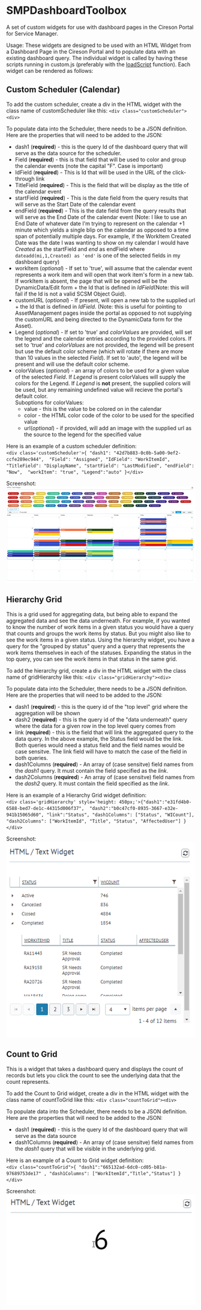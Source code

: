 # SMPDashboardToolbox
A set of custom widgets for use with dashboard pages in the Cireson Portal for Service Manager.

Usage:
These widgets are designed to be used with an HTML Widget from a Dashboard Page in the Cireson Portal and to populate data with an existing dashboard query.  The individual widget is called by having these scripts running in custom.js (preferably with the [loadScript](https://community.cireson.com/discussion/comment/14268#Comment_14268) function).  Each widget can be rendered as follows:

## Custom Scheduler (Calendar)
To add the custom scheduler, create a div in the HTML widget with the class name of customScheduler like this:
  `<div class="customScheduler"><div>`
 
 To populate data into the Scheduler, there needs to be a JSON definition.  
 Here are the properties that will need to be added to the JSON:
 + dash1 (**required**) - this is the query Id of the dashboard query that will serve as the data source for the scheduler.
 + Field (**required**) - this is that field that will be used to color and group the calendar events (note the capital "F".  Case is important)
 + IdField (**required**) - This is Id that will be used in the URL of the click-through link
 + TitleField (**required**) - This is the field that will be display as the title of the calendar event
 + startField (**required**) - This is the date field from the query results that will serve as the Start Date of the calendar event
 + endField (**required**) - This is the date field from the query results that will serve as the End Date of the calendar event (Note: I like to use an End Date of whatever date I'm trying to represent on the calendar +1 minute which yields a single blip on the calendar as opposed to a time span of potentially multiple days.  For example, if the WorkItem Created Date was the date I was wanting to show on my calendar I would have _Created_ as the startField and _end_ as endField where `dateadd(mi,1,Created) as 'end'` is one of the selected fields in my dashboard query)
 + workItem (_optional_) - If set to 'true', will assume that the calendar event represents a work item and will open that work item's form in a new tab.  If workItem is absent, the page that will be opened will be the DynamicData/Edit form + the Id that is defined in _IdField_(Note: this will fail if the Id is not a valid SCSM Object Guid).
 + customURL (_optional_) - If present, will open a new tab to the supplied url + the Id that is defined in _IdField_.  (Note: this is useful for pointing to AssetManagement pages inside the portal as opposed to not supplying the customURL and being directed to the DynamicData form for the Asset).
 + Legend (_optional_) - If set to 'true' and _colorValues_ are provided, will set the legend and the calendar entries according to the provided colors.  If set to 'true' and _colorValues_ are not provided, the legend will be present but use the default color scheme (which will rotate if there are more than 10 values in the selected _Field_).  If set to 'auto', the legend will be present and will use the default color scheme.
 + colorValues (_optional_) - an array of colors to be used for a given value of the selected _Field_.  If _Legend_ is present colorValues will supply the colors for the Legend.  If _Legend_ is **not** present, the supplied colors will be used, but any remaining undefined value will recieve the portal's default color.  
Suboptions for colorValues:
   * value - this is the value to be colored on in the calendar
   * color - the HTML color code of the color to be used for the specified value
   * url(_optional_) - if provided, will add an image with the supplied url as the source to the legend for the specified value

Here is an example of a custom scheduler definition:   
`<div class='customScheduler'>{
	"dash1": "42d7b883-0c0b-5a00-9ef2-ccfe289ec944", 
	"Field": "Assigned",
	"IdField": "WorkItemId",
	"TitleField": "DisplayName",
	"startField": "LastModified",
	"endField": "Now", 
        "workItem": "true",
"Legend":"auto"
}</div>`

Screenshot: 
![alt text](https://raw.githubusercontent.com/justinkwork/SMPDashboardToolbox/master/screenshots/newCalSS.png "Calendar Screenshot")

## Hierarchy Grid
This is a grid used for aggregating data, but being able to expand the aggregated data and see the data underneath.  For example, if you wanted to know the number of work items in a given status you would have a query that counts and groups the work items by status.  But you might also like to see the work items in a given status.  Using the hierarchy widget, you have a query for the "grouped by status" query and a query that represents the work items themselves in each of the statuses.  Expanding the status in the top query, you can see the work items in that status in the same grid.

To add the hierarchy grid, create a div in the HTML widget with the class name of gridHierarchy like this:
  `<div class="gridHierarchy"><div>`
  
  To populate data into the Scheduler, there needs to be a JSON definition.  
 Here are the properties that will need to be added to the JSON:
+ dash1 (**required**) - this is the query id of the "top level" grid where the aggregation will be shown
+ dash2 (**required**) - this is the query id of the "data underneath" query where the data for a given row in the top level query comes from
+ link (**required**) - this is the field that will link the aggregated query to the data query.  In the above example, the Status field would be the link.  Both queries would need a status field and the field names would be case sensitve.  The link field will have to match the case of the field in both queries.
+ dash1Columns (**required**) - An array of (case sensitve) field names from the _dash1_ query.  It must contain the field specified as the _link_.
+ dash2Columns (**required**) - An array of (case sensitve) field names from the _dash2_ query.  It must contain the field specified as the _link_.

Here is an example of a Hierarchy Grid widget definition:   
`<div class='gridHierarchy' style='height: 450px;'>{"dash1":"e31fd4b0-6588-bed7-de1c-44315d006f37", 
"dash2":"b0c47cf0-8935-3667-e32e-941b15065d60",
"link":"Status",
"dash1Columns": ["Status", "WICount"],
"dash2Columns": ["WorkItemId", "Title", "Status", "AffectedUser"]
}</div>`

Screenshot: 
![alt text](https://raw.githubusercontent.com/justinkwork/SMPDashboardToolbox/master/screenshots/gridHierarchySS.png "Hierarchy Grid Screenshot")

## Count to Grid 
This is a widget that takes a dashboard query and displays the count of records but lets you click the count to see the underlying data that the count represents.

To add the Count to Grid widget, create a div in the HTML widget with the class name of countToGrid like this:
  `<div class="countToGrid"><div>`
 
 To populate data into the Scheduler, there needs to be a JSON definition.  
 Here are the properties that will need to be added to the JSON:
  + dash1 (**required**) - this is the query Id of the dashboard query that will serve as the data source
  + dash1Columns (**required**) - An array of (case sensitve) field names from the _dash1_ query that will be visible in the underlying grid.
  
  Here is an example of a Count to Grid widget definition:   
`<div class="countToGrid">{
"dash1":"665132ad-6dc0-cd05-b81a-97689753de17" ,
"dash1Columns": ["WorkItemId","Title","Status"]
}</div>`

Screenshot: 
![alt text](https://raw.githubusercontent.com/justinkwork/SMPDashboardToolbox/master/screenshots/CountToGrid.gif "Count to Grid Screenshot")
